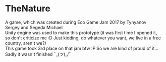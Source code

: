 # TheNature
A game, which was created during Eco Game Jam 2017 by Tynyanov Sergey and Segeda Michael <br />
Unity engine was used to make this prototype (it was first time I opened it, so don't criticize me :D Just kidding, do whatever you want, we live in a free country, aren't we?) <br />
This game took 3rd place on that jam btw :P So we are kind of proud of it... <br />
Sadly it wasn't finished ¯\_(ツ)_/¯ 
